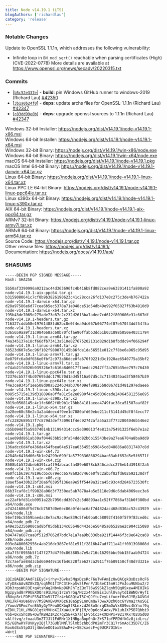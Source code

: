 ```yaml
---
title: Node v14.19.1 (LTS)
blogAuthors: ['richardlau']
category: 'release'
---
```


### Notable Changes

Update to OpenSSL 1.1.1n, which addresses the following vulnerability:

* Infinite loop in `BN_mod_sqrt()` reachable when parsing certificates (High)(CVE-2022-0778)
  More details are available at <https://www.openssl.org/news/secadv/20220315.txt>

### Commits

* \[[`b5c52e337e`](https://github.com/nodejs/node/commit/b5c52e337e)] - **build**: pin Windows GitHub runner to windows-2019 (Richard Lau) [#42350](https://github.com/nodejs/node/pull/42350)
* \[[`3b1a0b24f0`](https://github.com/nodejs/node/commit/3b1a0b24f0)] - **deps**: update archs files for OpenSSL-1.1.1n (Richard Lau) [#42347](https://github.com/nodejs/node/pull/42347)
* \[[`c83dd99e0b`](https://github.com/nodejs/node/commit/c83dd99e0b)] - **deps**: upgrade openssl sources to 1.1.1n (Richard Lau) [#42347](https://github.com/nodejs/node/pull/42347)

Windows 32-bit Installer: https://nodejs.org/dist/v14.19.1/node-v14.19.1-x86.msi<br>
Windows 64-bit Installer: https://nodejs.org/dist/v14.19.1/node-v14.19.1-x64.msi<br>
Windows 32-bit Binary: https://nodejs.org/dist/v14.19.1/win-x86/node.exe<br>
Windows 64-bit Binary: https://nodejs.org/dist/v14.19.1/win-x64/node.exe<br>
macOS 64-bit Installer: https://nodejs.org/dist/v14.19.1/node-v14.19.1.pkg<br>
macOS Intel 64-bit Binary: https://nodejs.org/dist/v14.19.1/node-v14.19.1-darwin-x64.tar.gz<br>
Linux 64-bit Binary: https://nodejs.org/dist/v14.19.1/node-v14.19.1-linux-x64.tar.xz<br>
Linux PPC LE 64-bit Binary: https://nodejs.org/dist/v14.19.1/node-v14.19.1-linux-ppc64le.tar.xz<br>
Linux s390x 64-bit Binary: https://nodejs.org/dist/v14.19.1/node-v14.19.1-linux-s390x.tar.xz<br>
AIX 64-bit Binary: https://nodejs.org/dist/v14.19.1/node-v14.19.1-aix-ppc64.tar.gz<br>
ARMv7 32-bit Binary: https://nodejs.org/dist/v14.19.1/node-v14.19.1-linux-armv7l.tar.xz<br>
ARMv8 64-bit Binary: https://nodejs.org/dist/v14.19.1/node-v14.19.1-linux-arm64.tar.xz<br>
Source Code: https://nodejs.org/dist/v14.19.1/node-v14.19.1.tar.gz<br>
Other release files: https://nodejs.org/dist/v14.19.1/<br>
Documentation: https://nodejs.org/docs/v14.19.1/api/

### SHASUMS

```
-----BEGIN PGP SIGNED MESSAGE-----
Hash: SHA256

5b50af3390996a9212ac44d363696fc4b416b8fd882cea9e63201411fa800a92  node-v14.19.1-aix-ppc64.tar.gz
b3159080641c7cf0b9b3826190623c41c28cca26fd137e0c275c3de4b767422a  node-v14.19.1-darwin-x64.tar.gz
d28a97586e6d77cea6b5ec5378a71a048ce51d54db49e992f05027f63b4910d9  node-v14.19.1-darwin-x64.tar.xz
195b43de7065e275ade73e87c2c232d2613ba7adee7cd612f809606e31c667df  node-v14.19.1-headers.tar.gz
716327cddb58e19761488fd62bc8e0f4ea9dc667b06774ef87e570f3ddf54f5a  node-v14.19.1-headers.tar.xz
b365659aa9f31c984668ac60b70fcfae90ffabb3dd51b031898b050e403c1794  node-v14.19.1-linux-arm64.tar.gz
f4a345137e18cf66dfb73413a510e827675202131d829d1b8fbddc94f066294f  node-v14.19.1-linux-arm64.tar.xz
38523d607e5ec96f102f980070145b86fde1da56551e012c7f8be6a965c95d95  node-v14.19.1-linux-armv7l.tar.gz
8e079fc6a0df656e0fbf2c973a86dce0fa670f9221d3c1920ae6540775a35bf2  node-v14.19.1-linux-armv7l.tar.xz
e74ab21fd026b939326e7c616a846017f7bedcc2947ff2a765b35ee797c76430  node-v14.19.1-linux-ppc64le.tar.gz
72376cb57f4bd07695ddc179b70d1ad45f16a07d5c3c7154034bad3f58467b39  node-v14.19.1-linux-ppc64le.tar.xz
f4e3ce9345f1ee508d00a5224634ab370409ef89825b8d067d1d481297edaee6  node-v14.19.1-linux-s390x.tar.gz
b085c5715e139d318896a8ffa81c5e2e8980f4c45d036cade24064581256e695  node-v14.19.1-linux-s390x.tar.xz
3019e0508145c4c1fc6662f0b9b1c78bb84181aeea4749fac38ca51587aaf82f  node-v14.19.1-linux-x64.tar.gz
2a28ee68c58e2c3a2a4deecdf9ee1d7080afd69ebe211cf5141d45df8f4ecc77  node-v14.19.1-linux-x64.tar.xz
efc2282689517f7c879d3def730961f4ec92742afa55a23f7732804046b546e2  node-v14.19.1.pkg
cb5b094df5a59374014b131994314ccc5e390013f4e813a75491325f6eb7e1a2  node-v14.19.1.tar.gz
e1ae09dd861ab39af04483bb5c0fa54ddd82b6b15543be9a27ea6704a8ba9dd9  node-v14.19.1.tar.xz
136adcc6d4fe436da454fbea64e517ea035455b59845cd848886a88317407c8d  node-v14.19.1-win-x64.7z
42848c6416d06c5b1e24299c699f1a5779336868294bac63abf652d5e5f6571f  node-v14.19.1-win-x64.zip
8508b1b572dbeb6391ca4f94abcacfa489e6078cb846cadcc276eb1d3918f2a5  node-v14.19.1-win-x86.7z
e60fc1b639c78196cb5c679ecc6578a02d746ce0f9c2ab5f82fd602692138d7f  node-v14.19.1-win-x86.zip
18aef5a430b22bf20a6f0395f136ea9e5ff5449a32ca45c93c4d2846723530fc  node-v14.19.1-x64.msi
86b37caf8c1f99828a06d3f7350ea5ab7878a4a5e5118e9d6c6dab4069eec3e6  node-v14.19.1-x86.msi
ac22afbfd31cb0951a22b7956cdd307c2c5d8893aa1c52ff7866af31b0f380bd  win-x64/node.exe
a74241686df5d76cb7507d0e6ec86a0fdeac6af7d4824ac468d830ac52c43929  win-x64/node.lib
56ef19bc5559baedac8e7ac9ac9ae839c5feb0ba0c58092f4160f579f83ced6c  win-x64/node_pdb.7z
a49e352356900cad8bf05d6b134c65648d443e5e50485a0b528ae2c904c15080  win-x64/node_pdb.zip
b84747a687caa8f512d7062d7bdc7e1a7aa9b8336be921f14446f3c8e642ca69  win-x86/node.exe
093e8480062956c4ab216dc3867ef81e511f2816b47adf711a41ff001398008d  win-x86/node.lib
a5a7f5f0955b5f147f277d47f0c863805a7e9a716c16295bbc9bb15faab94724  win-x86/node_pdb.7z
f2c7aefae84d3cbd669449c16fb46228f2e627ca2911f76b89150cf48d7d321e  win-x86/node_pdb.zip
-----BEGIN PGP SIGNATURE-----

iQIzBAEBCAAdFiEEyC+jrhy+3Gvka5NgxDzsRcF6uTwFAmIz0wQACgkQxDzsRcF6
uTyD8xAAvBZ8kZQ/oq5MG1fIFC3tHkpSv5lPenP/3bSeCI5mHtJPmJou9UNbu2/2
XDb3rpsWHJ3E+q4tsKWq2NbvNp9GMJhTzZQxTl6wS9SkZlqnh5Qq0Sxew4MI0IkG
Ngzpyad8rP9UEXOQrs91LNuj1rzoYrGq/Nzzx445mEisIuhlUvaytdIBWNO/HyfI
iBUup3rLFDPiFS547Do5lTZfz4+kO8QtaT5C+QJYtu7eyLifuo+f6v6JYB/AGVGd
UW1JkF4sUe6Uvv7MSBAXEwUVX6z618aSp9LnnCmQw73wwXQzh0ocGYVma2rAuSGI
/YowuVSPmcYvnEA5yGyYFeuGOXbq8fRLnxzdZ6SoSnrqKSmDwVx8G9wc4kYnxf9q
mZDHL71HL/MNG01qtkMVHoXIJXuWuUrJPjIM/d0p6oblAdx/PK1ubJXP5B7Qbbi9
Vob+QxxShC0G+DwfKBHZIK2c7qZSE+KS7ajLFVbCc3+KXDHPx+9217KxTO2USd0D
vAlftvq/zfoaaU3mZTJJl1FdRHr1X1NBgaBop0hOrZ+S71oYPPDWfkGz8jidLrs/
R5/G8hwRYFUVKyyIQjl73GUblMNlTSlmb5zhbCdP02mTr3CQ17r6mAoC35D7C/Z6
Kox6dSx5tpO3lj4WwbeOOIoxSBAwM+z+SBJsxecF+g9UCR7OIWc=
=W+t1
-----END PGP SIGNATURE-----

```
